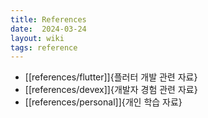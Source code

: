 ```yaml
---
title: References
date:  2024-03-24
layout: wiki
tags: reference
---
```


* [[references/flutter]]{플러터 개발 관련 자료}
* [[references/devex]]{개발자 경험 관련 자료}
* [[references/personal]]{개인 학습 자료}
